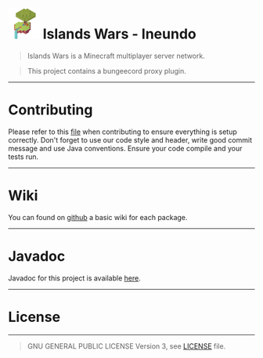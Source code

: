 # <img src="https://raw.githubusercontent.com/islands-wars/guidelines/master/assets/icon.png" width="64"> Islands Wars - Ineundo 


> Islands Wars is a Minecraft multiplayer server network.

> This project contains a bungeecord proxy plugin.

---

# Contributing

Please refer to this [file](https://github.com/islands-wars/guidelines/blob/master/README.md) when contributing to ensure everything is setup correctly.
Don't forget to use our code style and header, write good commit message and use Java conventions.
Ensure your code compile and your tests run.

---

# Wiki

You can found on [github](https://github.com/islands-wars/ineundo/wiki) a basic wiki for each package.

---

# Javadoc

Javadoc for this project is available [here](http://ineundo.devdocs.islandswars.fr/index.html?overview-summary.html).

---

# License

---

> GNU GENERAL PUBLIC LICENSE Version 3, see [LICENSE](https://github.com/islands-wars/ineundo/blob/master/LICENSE) file.